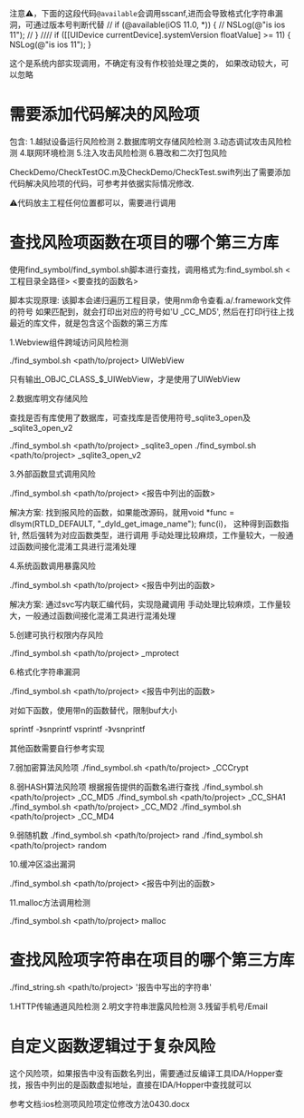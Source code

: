 注意⚠️，下面的这段代码`@available`会调用sscanf,进而会导致格式化字符串漏洞，可通过版本号判断代替
//    if (@available(iOS 11.0, *)) {
//        NSLog(@"is ios 11");
//    }
////
if ([[UIDevice currentDevice].systemVersion floatValue] >= 11) {
    NSLog(@"is ios 11");
}

这个是系统内部实现调用，不确定有没有作校验处理之类的， 如果改动较大，可以忽略

# 需要添加代码解决的风险项

包含:
1.越狱设备运行风险检测
2.数据库明文存储风险检测
3.动态调试攻击风险检测
4.联网环境检测
5.注入攻击风险检测
6.篡改和二次打包风险

CheckDemo/CheckTestOC.m及CheckDemo/CheckTest.swift列出了需要添加代码解决风险项的代码，可参考并依据实际情况修改.

⚠️代码放主工程任何位置都可以，需要进行调用

# 查找风险项函数在项目的哪个第三方库

使用find_symbol/find_symbol.sh脚本进行查找，调用格式为:find_symbol.sh <工程目录全路径> <要查找的函数名>

脚本实现原理:
该脚本会递归遍历工程目录，使用nm命令查看.a/.framework文件的符号
如果匹配到，就会打印出对应的符号如'U _CC_MD5', 然后在打印行往上找最近的库文件，就是包含这个函数的第三方库

1.Webview组件跨域访问风险检测

./find_symbol.sh <path/to/project> UIWebView

只有输出_OBJC_CLASS_$_UIWebView，才是使用了UIWebView

2.数据库明文存储风险

查找是否有库使用了数据库，可查找库是否使用符号_sqlite3_open及_sqlite3_open_v2

./find_symbol.sh <path/to/project> _sqlite3_open
./find_symbol.sh <path/to/project> _sqlite3_open_v2

3.外部函数显式调用风险

./find_symbol.sh <path/to/project> <报告中列出的函数>

解决方案:
找到报风险的函数，如果能改源码，就用void *func = dlsym(RTLD_DEFAULT, "_dyld_get_image_name"); func(i)， 这种得到函数指针, 然后强转为对应函数类型，进行调用
手动处理比较麻烦，工作量较大，一般通过函数间接化混淆工具进行混淆处理

4.系统函数调用暴露风险

./find_symbol.sh <path/to/project> <报告中列出的函数>

解决方案:
通过svc写内联汇编代码，实现隐藏调用
手动处理比较麻烦，工作量较大，一般通过函数间接化混淆工具进行混淆处理

5.创建可执行权限内存风险

./find_symbol.sh <path/to/project> _mprotect

6.格式化字符串漏洞

./find_symbol.sh <path/to/project> <报告中列出的函数>

对如下函数，使用带n的函数替代，限制buf大小

sprintf -》snprintf
vsprintf -》vsnprintf

其他函数需要自行参考实现

7.弱加密算法风险项
./find_symbol.sh <path/to/project> _CCCrypt

8.弱HASH算法风险项
根据报告提供的函数名进行查找
./find_symbol.sh <path/to/project> _CC_MD5
./find_symbol.sh <path/to/project> _CC_SHA1
./find_symbol.sh <path/to/project> _CC_MD2
./find_symbol.sh <path/to/project> _CC_MD4

9.弱随机数
./find_symbol.sh <path/to/project> rand
./find_symbol.sh <path/to/project> random

10.缓冲区溢出漏洞

./find_symbol.sh <path/to/project> <报告中列出的函数>

11.malloc方法调用检测

./find_symbol.sh <path/to/project> malloc

# 查找风险项字符串在项目的哪个第三方库

./find_string.sh <path/to/project> '报告中写出的字符串'

1.HTTP传输通道风险检测
2.明文字符串泄露风险检测
3.残留手机号/Email

# 自定义函数逻辑过于复杂风险

这个风险项，如果报告中没有函数名列出，需要通过反编译工具IDA/Hopper查找，报告中列出的是函数虚拟地址，直接在IDA/Hopper中查找就可以

参考文档:ios检测项风险项定位修改方法0430.docx

